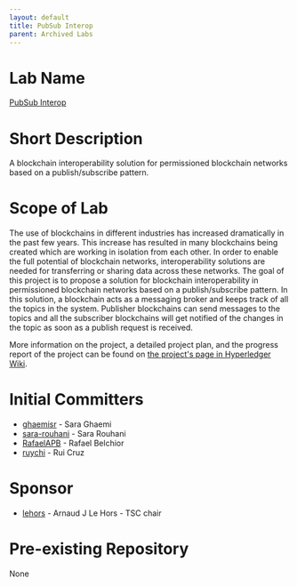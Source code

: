 ```yaml
---
layout: default
title: PubSub Interop
parent: Archived Labs
---
```

# Lab Name
[PubSub Interop](https://github.com/hyperledger-labs/pubsub-interop)

# Short Description
A blockchain interoperability solution for permissioned blockchain networks based on a publish/subscribe pattern.

# Scope of Lab
The use of blockchains in different industries has increased dramatically in the past few years. This increase has resulted in many blockchains being created which are working in isolation from each other. In order to enable the full potential of blockchain networks, interoperability solutions are needed for transferring or sharing data across these networks. The goal of this project is to propose a solution for blockchain interoperability in permissioned blockchain networks based on a publish/subscribe pattern. In this solution, a blockchain acts as a messaging broker and keeps track of all the topics in the system. Publisher blockchains can send messages to the topics and all the subscriber blockchains will get notified of the changes in the topic as soon as a publish request is received.

More information on the project, a detailed project plan, and the progress report of the project can be found on [the project's page in Hyperledger Wiki](https://wiki.hyperledger.org/display/INTERN/Towards+Blockchain+Interoperability+with+Hyperledger).

# Initial Committers
- [ghaemisr](https://github.com/ghaemisr) - Sara Ghaemi
- [sara-rouhani](https://github.com/sara-rouhani) - Sara Rouhani
- [RafaelAPB](https://github.com/RafaelAPB/) - Rafael Belchior
- [ruychi](https://github.com/ruychi) - Rui Cruz

# Sponsor
- [lehors](https://github.com/lehors) - Arnaud J Le Hors - TSC chair

# Pre-existing Repository
None
